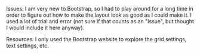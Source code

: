 Issues:
I am very new to Bootstrap, so I had to play around for a long time in order to figure out how to make the layout look as good as I could make it. I used a lot of trial and error (not sure if that counts as an "issue", but thought I would include it here anyway).

Resources:
I only used the Bootstrap website to explore the grid settings, text settings, etc.
